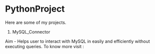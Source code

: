# PythonProject
Here are some of my projects.

1. MySQL_Connector

Aim - Helps user to interact with MySQL in
easily and efficiently without executing queries.
To know more visit :
